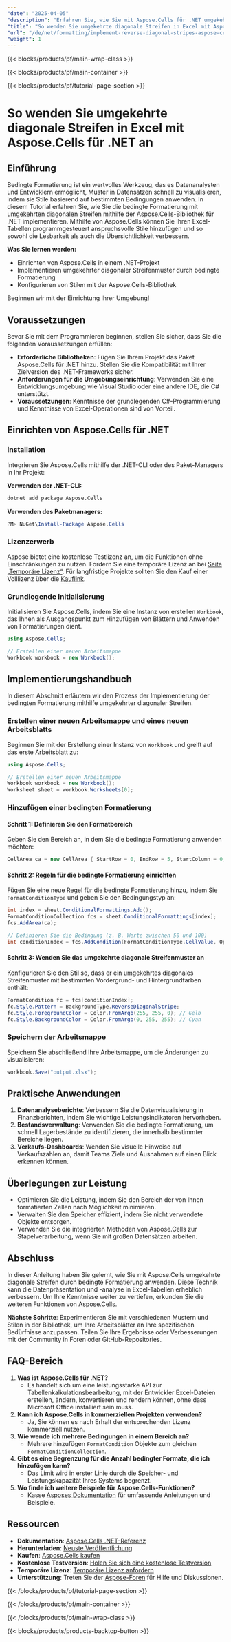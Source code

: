 ```yaml
---
"date": "2025-04-05"
"description": "Erfahren Sie, wie Sie mit Aspose.Cells für .NET umgekehrte diagonale Streifen in Excel anwenden. Dieses Tutorial behandelt Einrichtung, Implementierung und praktische Anwendung der bedingten Formatierung."
"title": "So wenden Sie umgekehrte diagonale Streifen in Excel mit Aspose.Cells für .NET an"
"url": "/de/net/formatting/implement-reverse-diagonal-stripes-aspose-cells-net/"
"weight": 1
---
```


{{< blocks/products/pf/main-wrap-class >}}

{{< blocks/products/pf/main-container >}}

{{< blocks/products/pf/tutorial-page-section >}}


# So wenden Sie umgekehrte diagonale Streifen in Excel mit Aspose.Cells für .NET an

## Einführung

Bedingte Formatierung ist ein wertvolles Werkzeug, das es Datenanalysten und Entwicklern ermöglicht, Muster in Datensätzen schnell zu visualisieren, indem sie Stile basierend auf bestimmten Bedingungen anwenden. In diesem Tutorial erfahren Sie, wie Sie die bedingte Formatierung mit umgekehrten diagonalen Streifen mithilfe der Aspose.Cells-Bibliothek für .NET implementieren. Mithilfe von Aspose.Cells können Sie Ihren Excel-Tabellen programmgesteuert anspruchsvolle Stile hinzufügen und so sowohl die Lesbarkeit als auch die Übersichtlichkeit verbessern.

**Was Sie lernen werden:**
- Einrichten von Aspose.Cells in einem .NET-Projekt
- Implementieren umgekehrter diagonaler Streifenmuster durch bedingte Formatierung
- Konfigurieren von Stilen mit der Aspose.Cells-Bibliothek

Beginnen wir mit der Einrichtung Ihrer Umgebung!

## Voraussetzungen

Bevor Sie mit dem Programmieren beginnen, stellen Sie sicher, dass Sie die folgenden Voraussetzungen erfüllen:

- **Erforderliche Bibliotheken**: Fügen Sie Ihrem Projekt das Paket Aspose.Cells für .NET hinzu. Stellen Sie die Kompatibilität mit Ihrer Zielversion des .NET-Frameworks sicher.
- **Anforderungen für die Umgebungseinrichtung**: Verwenden Sie eine Entwicklungsumgebung wie Visual Studio oder eine andere IDE, die C# unterstützt.
- **Voraussetzungen**: Kenntnisse der grundlegenden C#-Programmierung und Kenntnisse von Excel-Operationen sind von Vorteil.

## Einrichten von Aspose.Cells für .NET

### Installation

Integrieren Sie Aspose.Cells mithilfe der .NET-CLI oder des Paket-Managers in Ihr Projekt:

**Verwenden der .NET-CLI:**

```bash
dotnet add package Aspose.Cells
```

**Verwenden des Paketmanagers:**

```powershell
PM> NuGet\Install-Package Aspose.Cells
```

### Lizenzerwerb

Aspose bietet eine kostenlose Testlizenz an, um die Funktionen ohne Einschränkungen zu nutzen. Fordern Sie eine temporäre Lizenz an bei [Seite „Temporäre Lizenz“](https://purchase.aspose.com/temporary-license/). Für langfristige Projekte sollten Sie den Kauf einer Volllizenz über die [Kauflink](https://purchase.aspose.com/buy).

### Grundlegende Initialisierung

Initialisieren Sie Aspose.Cells, indem Sie eine Instanz von erstellen `Workbook`, das Ihnen als Ausgangspunkt zum Hinzufügen von Blättern und Anwenden von Formatierungen dient.

```csharp
using Aspose.Cells;

// Erstellen einer neuen Arbeitsmappe
Workbook workbook = new Workbook();
```

## Implementierungshandbuch

In diesem Abschnitt erläutern wir den Prozess der Implementierung der bedingten Formatierung mithilfe umgekehrter diagonaler Streifen.

### Erstellen einer neuen Arbeitsmappe und eines neuen Arbeitsblatts

Beginnen Sie mit der Erstellung einer Instanz von `Workbook` und greift auf das erste Arbeitsblatt zu:

```csharp
using Aspose.Cells;

// Erstellen einer neuen Arbeitsmappe
Workbook workbook = new Workbook();
Worksheet sheet = workbook.Worksheets[0];
```

### Hinzufügen einer bedingten Formatierung

#### Schritt 1: Definieren Sie den Formatbereich

Geben Sie den Bereich an, in dem Sie die bedingte Formatierung anwenden möchten:

```csharp
CellArea ca = new CellArea { StartRow = 0, EndRow = 5, StartColumn = 0, EndColumn = 3 };
```

#### Schritt 2: Regeln für die bedingte Formatierung einrichten

Fügen Sie eine neue Regel für die bedingte Formatierung hinzu, indem Sie `FormatConditionType` und geben Sie den Bedingungstyp an:

```csharp
int index = sheet.ConditionalFormattings.Add();
FormatConditionCollection fcs = sheet.ConditionalFormattings[index];
fcs.AddArea(ca);

// Definieren Sie die Bedingung (z. B. Werte zwischen 50 und 100)
int conditionIndex = fcs.AddCondition(FormatConditionType.CellValue, OperatorType.Between, "50", "100");
```

#### Schritt 3: Wenden Sie das umgekehrte diagonale Streifenmuster an

Konfigurieren Sie den Stil so, dass er ein umgekehrtes diagonales Streifenmuster mit bestimmten Vordergrund- und Hintergrundfarben enthält:

```csharp
FormatCondition fc = fcs[conditionIndex];
fc.Style.Pattern = BackgroundType.ReverseDiagonalStripe;
fc.Style.ForegroundColor = Color.FromArgb(255, 255, 0); // Gelb
fc.Style.BackgroundColor = Color.FromArgb(0, 255, 255); // Cyan
```

### Speichern der Arbeitsmappe

Speichern Sie abschließend Ihre Arbeitsmappe, um die Änderungen zu visualisieren:

```csharp
workbook.Save("output.xlsx");
```

## Praktische Anwendungen

1. **Datenanalyseberichte**: Verbessern Sie die Datenvisualisierung in Finanzberichten, indem Sie wichtige Leistungsindikatoren hervorheben.
2. **Bestandsverwaltung**: Verwenden Sie die bedingte Formatierung, um schnell Lagerbestände zu identifizieren, die innerhalb bestimmter Bereiche liegen.
3. **Verkaufs-Dashboards**: Wenden Sie visuelle Hinweise auf Verkaufszahlen an, damit Teams Ziele und Ausnahmen auf einen Blick erkennen können.

## Überlegungen zur Leistung

- Optimieren Sie die Leistung, indem Sie den Bereich der von Ihnen formatierten Zellen nach Möglichkeit minimieren.
- Verwalten Sie den Speicher effizient, indem Sie nicht verwendete Objekte entsorgen.
- Verwenden Sie die integrierten Methoden von Aspose.Cells zur Stapelverarbeitung, wenn Sie mit großen Datensätzen arbeiten.

## Abschluss

In dieser Anleitung haben Sie gelernt, wie Sie mit Aspose.Cells umgekehrte diagonale Streifen durch bedingte Formatierung anwenden. Diese Technik kann die Datenpräsentation und -analyse in Excel-Tabellen erheblich verbessern. Um Ihre Kenntnisse weiter zu vertiefen, erkunden Sie die weiteren Funktionen von Aspose.Cells.

**Nächste Schritte**: Experimentieren Sie mit verschiedenen Mustern und Stilen in der Bibliothek, um Ihre Arbeitsblätter an Ihre spezifischen Bedürfnisse anzupassen. Teilen Sie Ihre Ergebnisse oder Verbesserungen mit der Community in Foren oder GitHub-Repositories.

## FAQ-Bereich

1. **Was ist Aspose.Cells für .NET?**
   - Es handelt sich um eine leistungsstarke API zur Tabellenkalkulationsbearbeitung, mit der Entwickler Excel-Dateien erstellen, ändern, konvertieren und rendern können, ohne dass Microsoft Office installiert sein muss.
2. **Kann ich Aspose.Cells in kommerziellen Projekten verwenden?**
   - Ja, Sie können es nach Erhalt der entsprechenden Lizenz kommerziell nutzen.
3. **Wie wende ich mehrere Bedingungen in einem Bereich an?**
   - Mehrere hinzufügen `FormatCondition` Objekte zum gleichen `FormatConditionCollection`.
4. **Gibt es eine Begrenzung für die Anzahl bedingter Formate, die ich hinzufügen kann?**
   - Das Limit wird in erster Linie durch die Speicher- und Leistungskapazität Ihres Systems begrenzt.
5. **Wo finde ich weitere Beispiele für Aspose.Cells-Funktionen?**
   - Kasse [Asposes Dokumentation](https://reference.aspose.com/cells/net/) für umfassende Anleitungen und Beispiele.

## Ressourcen

- **Dokumentation**: [Aspose.Cells .NET-Referenz](https://reference.aspose.com/cells/net/)
- **Herunterladen**: [Neuste Veröffentlichung](https://releases.aspose.com/cells/net/)
- **Kaufen**: [Aspose.Cells kaufen](https://purchase.aspose.com/buy)
- **Kostenlose Testversion**: [Holen Sie sich eine kostenlose Testversion](https://releases.aspose.com/cells/net/)
- **Temporäre Lizenz**: [Temporäre Lizenz anfordern](https://purchase.aspose.com/temporary-license/)
- **Unterstützung**: Treten Sie der [Aspose-Foren](https://forum.aspose.com/c/cells/9) für Hilfe und Diskussionen.

{{< /blocks/products/pf/tutorial-page-section >}}

{{< /blocks/products/pf/main-container >}}

{{< /blocks/products/pf/main-wrap-class >}}

{{< blocks/products/products-backtop-button >}}